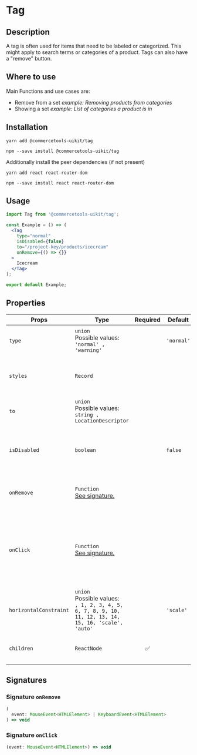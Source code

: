 <!-- THIS IS AN AUTOGENERATED FILE. DO NOT EDIT THIS FILE DIRECTLY. -->
<!-- This file is created by the `yarn generate-readme` script. -->

# Tag

## Description

A tag is often used for items that need to be labeled or categorized. This might apply to search terms or categories of a product. Tags can also have a "remove" button.

## Where to use

Main Functions and use cases are:

- Remove from a set _example: Removing products from categories_
- Showing a set _example: List of categories a product is in_

## Installation

```
yarn add @commercetools-uikit/tag
```

```
npm --save install @commercetools-uikit/tag
```

Additionally install the peer dependencies (if not present)

```
yarn add react react-router-dom
```

```
npm --save install react react-router-dom
```

## Usage

```jsx
import Tag from '@commercetools-uikit/tag';

const Example = () => (
  <Tag
    type="normal"
    isDisabled={false}
    to="/project-key/products/icecream"
    onRemove={() => {}}
  >
    Icecream
  </Tag>
);

export default Example;
```

## Properties

| Props                  | Type                                                                                                        | Required | Default    | Description                                                                           |
| ---------------------- | ----------------------------------------------------------------------------------------------------------- | :------: | ---------- | ------------------------------------------------------------------------------------- |
| `type`                 | `union`<br/>Possible values:<br/>`'normal' , 'warning'`                                                     |          | `'normal'` | Indicates color scheme of the tag.                                                    |
| `styles`               | `Record`                                                                                                    |          |            | Styles object that is spread into the tag body.                                       |
| `to`                   | `union`<br/>Possible values:<br/>`string , LocationDescriptor`                                              |          |            | Link of the tag when not disabled                                                     |
| `isDisabled`           | `boolean`                                                                                                   |          | `false`    | Disable the tag element along with the option to remove it.                           |
| `onRemove`             | `Function`<br/>[See signature.](#signature-onRemove)                                                        |          |            | Called when remove button is clicked.                                                 |
| `onClick`              | `Function`<br/>[See signature.](#signature-onClick)                                                         |          |            | Called when tag element is clicked. This is not called when remove button is clicked. |
| `horizontalConstraint` | `union`<br/>Possible values:<br/>`, 1, 2, 3, 4, 5, 6, 7, 8, 9, 10, 11, 12, 13, 14, 15, 16, 'scale', 'auto'` |          | `'scale'`  | Horizontal size limit of the input field.                                             |
| `children`             | `ReactNode`                                                                                                 |    ✅    |            | Content rendered within the tag                                                       |

## Signatures

### Signature `onRemove`

```ts
(
  event: MouseEvent<HTMLElement> | KeyboardEvent<HTMLElement>
) => void
```

### Signature `onClick`

```ts
(event: MouseEvent<HTMLElement>) => void
```
